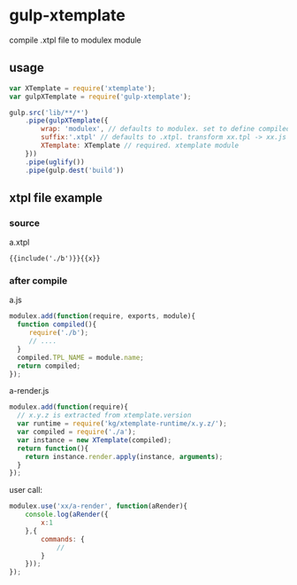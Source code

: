 # gulp-xtemplate

compile .xtpl file to modulex module


## usage

```javascript
var XTemplate = require('xtemplate');
var gulpXTemplate = require('gulp-xtemplate');

gulp.src('lib/**/*')
    .pipe(gulpXTemplate({
        wrap: 'modulex', // defaults to modulex. set to define compiled to define() or kissy to KISSY.add
        suffix:'.xtpl' // defaults to .xtpl. transform xx.tpl -> xx.js
        XTemplate: XTemplate // required. xtemplate module
    }))
    .pipe(uglify())
    .pipe(gulp.dest('build'))
```

## xtpl file example

### source

a.xtpl
```
{{include('./b')}}{{x}}
```

### after compile

a.js

```javascript
modulex.add(function(require, exports, module){
  function compiled(){
     require('./b');
     // ....
  }
  compiled.TPL_NAME = module.name;
  return compiled;
});
```

a-render.js

```javascript
modulex.add(function(require){
  // x.y.z is extracted from xtemplate.version 
  var runtime = require('kg/xtemplate-runtime/x.y.z/');
  var compiled = require('./a');
  var instance = new XTemplate(compiled);
  return function(){
    return instance.render.apply(instance, arguments);
  }
});
```

user call:

```javascript
modulex.use('xx/a-render', function(aRender){
    console.log(aRender({
        x:1
    },{
        commands: {
            //
        }
    }));
});
```